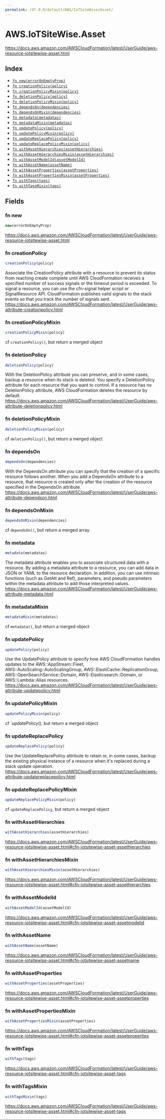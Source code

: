 ```yaml
---
permalink: /47.0.0/default/AWS/IoTSiteWise/Asset/
---
```


# AWS.IoTSiteWise.Asset

https://docs.aws.amazon.com/AWSCloudFormation/latest/UserGuide/aws-resource-iotsitewise-asset.html

## Index

* [`fn new(errorOnEmptyProp)`](#fn-new)
* [`fn creationPolicy(policy)`](#fn-creationpolicy)
* [`fn creationPolicyMixin(policy)`](#fn-creationpolicymixin)
* [`fn deletionPolicy(policy)`](#fn-deletionpolicy)
* [`fn deletionPolicyMixin(policy)`](#fn-deletionpolicymixin)
* [`fn dependsOn(dependencies)`](#fn-dependson)
* [`fn dependsOnMixin(dependencies)`](#fn-dependsonmixin)
* [`fn metadata(metadatas)`](#fn-metadata)
* [`fn metadataMixin(metadatas)`](#fn-metadatamixin)
* [`fn updatePolicy(policy)`](#fn-updatepolicy)
* [`fn updatePolicyMixin(policy)`](#fn-updatepolicymixin)
* [`fn updateReplacePolicy(policy)`](#fn-updatereplacepolicy)
* [`fn updateReplacePolicyMixin(policy)`](#fn-updatereplacepolicymixin)
* [`fn withAssetHierarchies(assetHierarchies)`](#fn-withassethierarchies)
* [`fn withAssetHierarchiesMixin(assetHierarchies)`](#fn-withassethierarchiesmixin)
* [`fn withAssetModelId(assetModelId)`](#fn-withassetmodelid)
* [`fn withAssetName(assetName)`](#fn-withassetname)
* [`fn withAssetProperties(assetProperties)`](#fn-withassetproperties)
* [`fn withAssetPropertiesMixin(assetProperties)`](#fn-withassetpropertiesmixin)
* [`fn withTags(tags)`](#fn-withtags)
* [`fn withTagsMixin(tags)`](#fn-withtagsmixin)

## Fields

### fn new

```ts
new(errorOnEmptyProp)
```

https://docs.aws.amazon.com/AWSCloudFormation/latest/UserGuide/aws-resource-iotsitewise-asset.html

### fn creationPolicy

```ts
creationPolicy(policy)
```

Associate the CreationPolicy attribute with a resource to prevent its status from reaching create complete until AWS CloudFormation receives a specified number of success signals or the timeout period is exceeded. To signal a resource, you can use the cfn-signal helper script or SignalResource API. CloudFormation publishes valid signals to the stack events so that you track the number of signals sent. 
https://docs.aws.amazon.com/AWSCloudFormation/latest/UserGuide/aws-attribute-creationpolicy.html

### fn creationPolicyMixin

```ts
creationPolicyMixin(policy)
```

cf `creationPolicy()`, but return a merged object

### fn deletionPolicy

```ts
deletionPolicy(policy)
```

With the DeletionPolicy attribute you can preserve, and in some cases, backup a resource when its stack is deleted. You specify a DeletionPolicy attribute for each resource that you want to control. If a resource has no DeletionPolicy attribute, AWS CloudFormation deletes the resource by default. 
https://docs.aws.amazon.com/AWSCloudFormation/latest/UserGuide/aws-attribute-deletionpolicy.html

### fn deletionPolicyMixin

```ts
deletionPolicyMixin(policy)
```

cf `deletionPolicy()`, but return a merged object

### fn dependsOn

```ts
dependsOn(dependencies)
```

With the DependsOn attribute you can specify that the creation of a specific resource follows another. When you add a DependsOn attribute to a resource, that resource is created only after the creation of the resource specified in the DependsOn attribute. 
https://docs.aws.amazon.com/AWSCloudFormation/latest/UserGuide/aws-attribute-dependson.html

### fn dependsOnMixin

```ts
dependsOnMixin(dependencies)
```

cf `dependsOn()`, but return a merged array

### fn metadata

```ts
metadata(metadatas)
```

The metadata attribute enables you to associate structured data with a resource. By adding a metadata attribute to a resource, you can add data in JSON or YAML to the resource declaration. In addition, you can use intrinsic functions (such as GetAtt and Ref), parameters, and pseudo parameters within the metadata attribute to add those interpreted values. 
https://docs.aws.amazon.com/AWSCloudFormation/latest/UserGuide/aws-attribute-metadata.html

### fn metadataMixin

```ts
metadataMixin(metadatas)
```

cf `metadata()`, but return a merged object

### fn updatePolicy

```ts
updatePolicy(policy)
```

Use the UpdatePolicy attribute to specify how AWS CloudFormation handles updates to the AWS::AppStream::Fleet, AWS::AutoScaling::AutoScalingGroup, AWS::ElastiCache::ReplicationGroup, AWS::OpenSearchService::Domain, AWS::Elasticsearch::Domain, or AWS::Lambda::Alias resources. 
https://docs.aws.amazon.com/AWSCloudFormation/latest/UserGuide/aws-attribute-updatepolicy.html

### fn updatePolicyMixin

```ts
updatePolicyMixin(policy)
```

cf `updatePolicy(), but return a merged object

### fn updateReplacePolicy

```ts
updateReplacePolicy(policy)
```

Use the UpdateReplacePolicy attribute to retain or, in some cases, backup the existing physical instance of a resource when it's replaced during a stack update operation. 
https://docs.aws.amazon.com/AWSCloudFormation/latest/UserGuide/aws-attribute-updatereplacepolicy.html

### fn updateReplacePolicyMixin

```ts
updateReplacePolicyMixin(policy)
```

cf `updateReplacePolicy`, but return a merged object

### fn withAssetHierarchies

```ts
withAssetHierarchies(assetHierarchies)
```

https://docs.aws.amazon.com/AWSCloudFormation/latest/UserGuide/aws-resource-iotsitewise-asset.html#cfn-iotsitewise-asset-assethierarchies

### fn withAssetHierarchiesMixin

```ts
withAssetHierarchiesMixin(assetHierarchies)
```

https://docs.aws.amazon.com/AWSCloudFormation/latest/UserGuide/aws-resource-iotsitewise-asset.html#cfn-iotsitewise-asset-assethierarchies

### fn withAssetModelId

```ts
withAssetModelId(assetModelId)
```

https://docs.aws.amazon.com/AWSCloudFormation/latest/UserGuide/aws-resource-iotsitewise-asset.html#cfn-iotsitewise-asset-assetmodelid

### fn withAssetName

```ts
withAssetName(assetName)
```

https://docs.aws.amazon.com/AWSCloudFormation/latest/UserGuide/aws-resource-iotsitewise-asset.html#cfn-iotsitewise-asset-assetname

### fn withAssetProperties

```ts
withAssetProperties(assetProperties)
```

https://docs.aws.amazon.com/AWSCloudFormation/latest/UserGuide/aws-resource-iotsitewise-asset.html#cfn-iotsitewise-asset-assetproperties

### fn withAssetPropertiesMixin

```ts
withAssetPropertiesMixin(assetProperties)
```

https://docs.aws.amazon.com/AWSCloudFormation/latest/UserGuide/aws-resource-iotsitewise-asset.html#cfn-iotsitewise-asset-assetproperties

### fn withTags

```ts
withTags(tags)
```

https://docs.aws.amazon.com/AWSCloudFormation/latest/UserGuide/aws-resource-iotsitewise-asset.html#cfn-iotsitewise-asset-tags

### fn withTagsMixin

```ts
withTagsMixin(tags)
```

https://docs.aws.amazon.com/AWSCloudFormation/latest/UserGuide/aws-resource-iotsitewise-asset.html#cfn-iotsitewise-asset-tags
